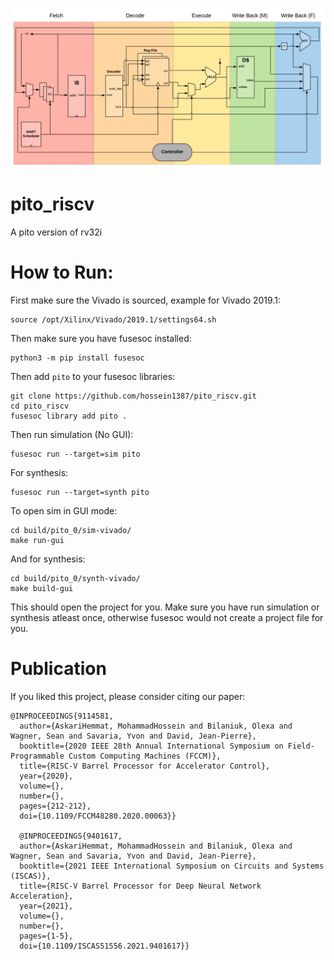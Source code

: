 ![alt text](https://github.com/hossein1387/pito_riscv/blob/master/doc/pics/MVU_CORE%20-%20Barelled.png)

# pito_riscv
A pito version of rv32i 


# How to Run:
First make sure the Vivado is sourced, example for Vivado 2019.1: 
    
    source /opt/Xilinx/Vivado/2019.1/settings64.sh

Then make sure you have fusesoc installed:

    python3 -m pip install fusesoc

Then add `pito` to your fusesoc libraries:
    
    git clone https://github.com/hossein1387/pito_riscv.git
    cd pito_riscv
    fusesoc library add pito .

Then run simulation (No GUI):
   
    fusesoc run --target=sim pito

For synthesis:
    
    fusesoc run --target=synth pito

To open sim in GUI mode:

    cd build/pito_0/sim-vivado/ 
    make run-gui

And for synthesis:

    cd build/pito_0/synth-vivado/ 
    make build-gui


This should open the project for you. Make sure you have run simulation or synthesis atleast once, otherwise fusesoc would not create a 
project file for you.


# Publication

If you liked this project, please consider citing our paper:

    @INPROCEEDINGS{9114581,
      author={AskariHemmat, MohammadHossein and Bilaniuk, Olexa and Wagner, Sean and Savaria, Yvon and David, Jean-Pierre},
      booktitle={2020 IEEE 28th Annual International Symposium on Field-Programmable Custom Computing Machines (FCCM)}, 
      title={RISC-V Barrel Processor for Accelerator Control}, 
      year={2020},
      volume={},
      number={},
      pages={212-212},
      doi={10.1109/FCCM48280.2020.00063}}
      
      @INPROCEEDINGS{9401617,
      author={AskariHemmat, MohammadHossein and Bilaniuk, Olexa and Wagner, Sean and Savaria, Yvon and David, Jean-Pierre},
      booktitle={2021 IEEE International Symposium on Circuits and Systems (ISCAS)}, 
      title={RISC-V Barrel Processor for Deep Neural Network Acceleration}, 
      year={2021},
      volume={},
      number={},
      pages={1-5},
      doi={10.1109/ISCAS51556.2021.9401617}}
